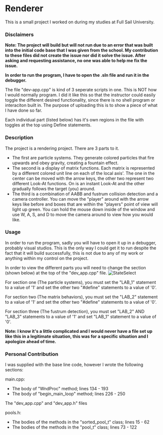 # Renderer
This is a small project I worked on during my studies at Full Sail University.

### Disclaimers

**Note: The project will build but will not run due to an error that was built into the initial code base that I was given from the school. My contribution to these files did not create the issue nor did it solve the issue. After asking and requesting assistance, no one was able to help me fix the issue.**

**In order to run the program, I have to open the .sln file and run it in the debugger.**

The file "dev-app.cpp" is kind of 3 seperate scripts in one. This is NOT how I would normally program. I did it like this so that the instructor could easily toggle the different desired functionality, since there is no shell program or interaciton built in. The purpose of uploading this is to show a piece of what I have done so far.

Each individual part (listed below) has it's own regions in the file with toggles at the top using Define statements.

### Description

The project is a rendering project. There are 3 parts to it. 
-  The first are particle systems. They generate colored particles that fire upwards and obey gravity, creating a fountain effect.
-  The second is a display of matrix functions. Each matrix is represented by a different colored unit line on each of the local axis'. The one in the center can be moved with the arrow keys, the other two represent two different Look-At functions. On is an instant Look-At and the other gradually follows the target (you) around.
-  The third is a combination of AABB and fustrum collision detection and a camera controller. You can move the "player" around with the arrow keys like before and boxes that are within the "players" point of view will light up green. You can hold the mouse down inside of the window and use W, A, S, and D to move the camera around to view how you would like.

### Usage

In order to run the program, sadly you will have to open it up in a debugger, probably visual studios. This is the only way I could get it to run despite the fact that it will build successfully, this is not due to any of my work or anything within my control on the project.

In order to view the different parts you will need to change the section (shown below) at the top of the "dev_app.cpp" file.
![StateSelect](https://github.com/tidekiller237/Renderer/assets/42755734/c01e5433-3166-4fb7-8c5b-120ff6468cbd)

For section one (The particle systems), you must set the "LAB_1" statement to a value of '1' and set the other two "#define" statements to a value of '0'.

For section two (The matrix behaviors), you must set the "LAB_2" statement to a value of '1' and set the other two "#define" statements to a value of '0'.

For section three (The fustrum detection), you must set "LAB_2" AND "LAB_3" statements to a value of '1' and set "LAB_1" statement to a value of '0'.

**Note: I know it's a little complicated and I would never have a file set up like this in a legitimate situation, this was for a specific situation and I apologize ahead of time.**

### Personal Contribution
I was supplied with the base line code, however I wrote the following sections:

main.cpp:
  -  The body of "WndProc" method; lines 134 - 193
  -  The body of "begin_main_loop" method; lines 226 - 250

The "dev_app.cpp" and "dev_app.h" files

pools.h:
  -  The bodies of the methods in the "sorted_pool_t" class; lines 15 - 62
  -  The bodies of the methods in the "pool_t" class; lines 73 - 122
